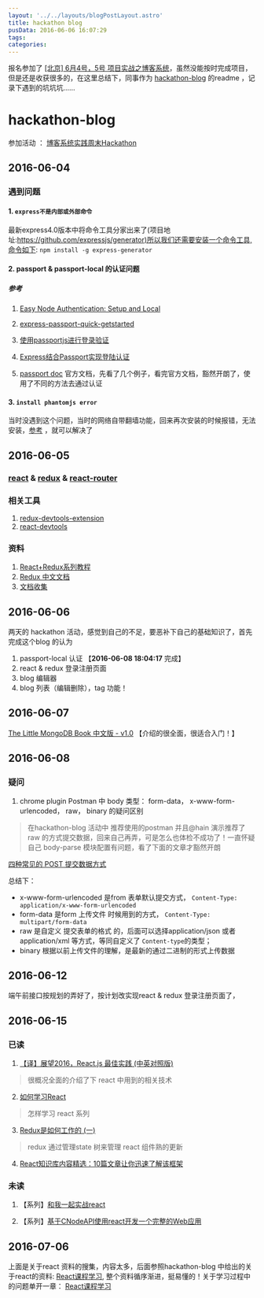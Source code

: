 ```yaml
---
layout: '../../layouts/blogPostLayout.astro'
title: hackathon blog
pusData: 2016-06-06 16:07:29
tags:
categories:
---
```


报名参加了 [[北京] 6月4号，5号 项目实战之博客系统](https://cnodejs.org/topic/5750d47c491b9c4f36910fe9)，虽然没能按时完成项目，但是还是收获很多的，在这里总结下，同事作为 [hackathon-blog](https://github.com/sumaolin/hackathon-blog) 的readme ，记录下遇到的坑坑坑……

<!-- more -->

# hackathon-blog

参加活动 ： [博客系统实践周末Hackathon](https://cnodejs.org/topic/5750d47c491b9c4f36910fe9)

## 2016-06-04

### 遇到问题

#### 1. `express不是内部或外部命令`

  最新express4.0版本中将命令工具分家出来了(项目地址:<https://github.com/expressjs/generator)所以我们还需要安装一个命令工具,命令如下>:
  `npm install -g express-generator`

#### 2. passport & passport-local 的认证问题

##### 参考

  1. [Easy Node Authentication: Setup and Local](https://scotch.io/tutorials/easy-node-authentication-setup-and-local)

  2. [express-passport-quick-getstarted](https://github.com/rockq-org/express-passport-quick-getstarted)

  3. [使用passportjs进行登录验证](https://segmentfault.com/a/1190000002926232#articleHeader0)

  4. [Express结合Passport实现登陆认证](http://blog.fens.me/nodejs-express-passport/)

  5. [passport doc](http://passportjs.org/docs) 官方文档，先看了几个例子，看完官方文档，豁然开朗了，使用了不同的方法去通过认证

#### 3. `install phantomjs error`

  当时没遇到这个问题，当时的网络自带翻墙功能，回来再次安装的时候报错，无法安装，[参考](https://github.com/rockq-org/hackathon-blog/issues/13) ，就可以解决了

## 2016-06-05

### [react](https://facebook.github.io/react/index.html) & [redux](https://github.com/reactjs/redux) & [react-router](https://github.com/reactjs/react-router)

### 相关工具

  1. [redux-devtools-extension](https://github.com/zalmoxisus/redux-devtools-extension)
  2. [react-devtools](https://github.com/facebook/react-devtools)

### 资料

  1. [React+Redux系列教程](https://github.com/lewis617/react-redux-tutorial)
  2. [Redux 中文文档](http://cn.redux.js.org/)
  3. [文档收集](https://github.com/icefox0801/JSErrorMonitor#应用的框架和库)

## 2016-06-06

  两天的 hackathon 活动，感觉到自己的不足，要恶补下自己的基础知识了，首先完成这个blog 的认为

  1. passport-local 认证     【**2016-06-08 18:04:17** 完成】
  2. react & redux 登录注册页面
  3. blog 编辑器
  4. blog 列表（编辑删除），tag 功能！

## 2016-06-07

  [The Little MongoDB Book  中文版 - v1.0](https://github.com/ilivebox/the-little-mongodb-book) 【介绍的很全面，很适合入门！】

## 2016-06-08

### 疑问

  1. chrome plugin Postman 中 body 类型： form-data， x-www-form-urlencoded， raw， binary 的疑问区别

  > 在hackathon-blog 活动中 推荐使用的postman 并且@hain 演示推荐了 raw 的方式提交数据，回来自己再弄，可是怎么也体检不成功了！一直怀疑自己 body-parse 模块配置有问题，看了下面的文章才豁然开朗

  [四种常见的 POST 提交数据方式](https://github.com/ilivebox/the-little-mongodb-book/blob/master/zh-cn/mongodb.markdown)

  总结下：

* x-www-form-urlencoded 是from 表单默认提交方式， `Content-Type: application/x-www-form-urlencoded`
* form-data 是form 上传文件 时候用到的方式， `Content-Type: multipart/form-data`
* raw 是自定义 提交表单的格式 的，后面可以选择application/json 或者 application/xml 等方式，等同自定义了 `Content-type`的类型；
* binary 根据以前上传文件的理解，是最新的通过二进制的形式上传数据

## 2016-06-12

  端午前接口按规划的弄好了，按计划改实现react &  redux 登录注册页面了，

## 2016-06-15

### 已读

  1. [【译】展望2016，React.js 最佳实践 (中英对照版)](https://blog.jimmylv.info/2016-01-22-React.js-Best-Practices-for-2016/)

  > 很概况全面的介绍了下 react 中用到的相关技术

  2. [如何学习React](https://github.com/petehunt/react-howto/blob/master/README-zh.md)

  > 怎样学习 react 系列

  3. [Redux是如何工作的 (一)](http://chatting8.com/?p=883)

  > redux 通过管理state 树来管理 react 组件熟的更新

  4. [React知识库内容精选：10篇文章让你迅速了解该框架](http://geek.csdn.net/news/detail/81106)

### 未读

  1. 【系列】[和我一起实战react](http://mulgore.github.io/2016/05/23/follow-react-lesson/)

  2. 【系列】[基于CNodeAPI使用react开发一个完整的Web应用](http://mulgore.github.io/2016/06/01/used-CNodeAPI-for-development-of-react-webapp/)

## 2016-07-06

  上面是关于react 资料的搜集，内容太多，后面参照hackathon-blog 中给出的关于react的资料: [React课程学习](http://guoyongfeng.github.io/idoc/index.html), 整个资料循序渐进，挺易懂的！关于学习过程中的问题单开一章： [React课程学习](/2016/07/06/React课程学习/)
